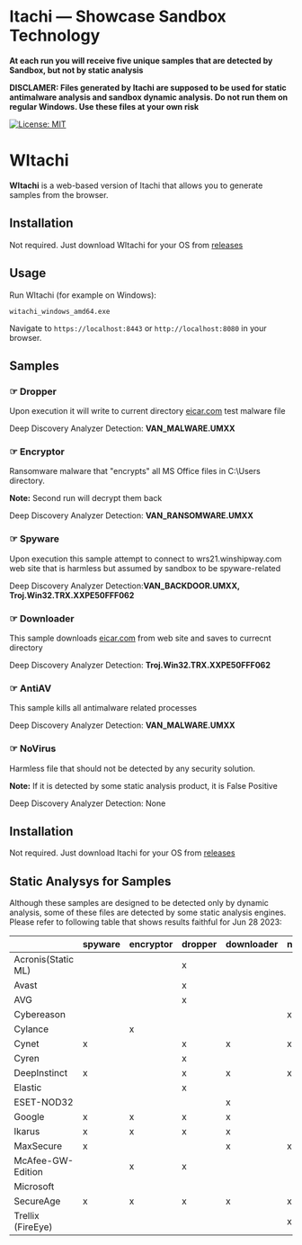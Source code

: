 # Itachi &mdash; Showcase Sandbox Technology

**At each run you will receive five unique samples that are detected by Sandbox, but not by static analysis**

**DISCLAMER: Files generated by Itachi are supposed to be used for static antimalware analysis and sandbox dynamic analysis. Do not run them on regular Windows. Use these files at your own risk**

[![License: MIT](https://img.shields.io/badge/License-MIT-yellow.svg)](https://opensource.org/licenses/MIT)

# WItachi

**WItachi** is a web-based version of Itachi that allows you to generate samples from the browser.

## Installation

Not required. Just download WItachi for your OS from [releases](https://github.com/mpkondrashin/itachi/releases)   

## Usage

Run WItachi (for example on Windows):

```
witachi_windows_amd64.exe
``` 

Navigate to `https://localhost:8443` or `http://localhost:8080` in your browser.

## Samples

### &#x261E; Dropper

Upon execution it will write to current directory [eicar.com](https://www.eicar.com/download-anti-malware-testfile/) test malware file

Deep Discovery Analyzer Detection: **VAN_MALWARE.UMXX**

### &#x261E; Encryptor

Ransomware malware that "encrypts" all MS Office files in C:\Users directory.

**Note:** Second run will decrypt them back

Deep Discovery Analyzer Detection: **VAN_RANSOMWARE.UMXX**

### &#x261E; Spyware

Upon execution this sample attempt to connect to wrs21.winshipway.com web site that is harmless but assumed by sandbox to be spyware-related

Deep Discovery Analyzer Detection:**VAN_BACKDOOR.UMXX, Troj.Win32.TRX.XXPE50FFF062**

### &#x261E; Downloader

This sample downloads [eicar.com](https://www.eicar.com/download-anti-malware-testfile/) from web site and saves to currecnt directory

Deep Discovery Analyzer Detection: **Troj.Win32.TRX.XXPE50FFF062**

### &#x261E; AntiAV

This sample kills all antimalware related processes

Deep Discovery Analyzer Detection: **VAN_MALWARE.UMXX**

### &#x261E; NoVirus

Harmless file that should not be detected by any security solution.

**Note:** If it is detected by some static analysis product, it is False Positive

Deep Discovery Analyzer Detection: None

## Installation
Not required. Just download Itachi for your OS from [releases](https://github.com/mpkondrashin/itachi/releases) 

## Static Analysys for Samples

Although these samples are designed to be detected only by dynamic analysis, some of these files are detected by some static analysis engines. Please refer to following table that shows results faithful for Jun 28 2023:

|                   | spyware | encryptor | dropper | downloader | novirus | antiav | 
| ----------------- | ------- | --------- | ------- | ---------- | ------- | ------ | 
| Acronis(Static ML)|         |           | x       |            |         |        | 
| Avast             |         |           | x       |            |         |        | 
| AVG               |         |           | x       |            |         |        | 
| Cybereason        |         |           |         |            | x       |        | 
| Cylance           |         | x         |         |            |         |        | 
| Cynet             | x       |           | x       | x          | x       | x      | 
| Cyren             |         |           | x       |            |         |        | 
| DeepInstinct      | x       |           | x       | x          | x       | x      | 
| Elastic           |         |           | x       |            |         |        |
| ESET-NOD32        |         |           |         | x          |         |        |
| Google            | x       | x         | x       | x          |         |        | 
| Ikarus            | x       | x         | x       | x          |         |        | 
| MaxSecure         | x       |           |         | x          | x       | x      |
| McAfee-GW-Edition |         | x         | x       |            |         | x      |
| Microsoft         |         |           |         |            |         |        |        
| SecureAge         | x       | x         | x       | x          | x       | x      |
| Trellix (FireEye) |         |           |         |            | x       |        |
